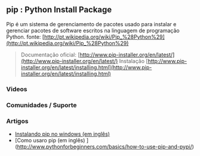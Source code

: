 ## pip : Python Install Package

Pip é um sistema de gerenciamento de pacotes usado para instalar e gerenciar pacotes de software escritos na linguagem de programação Python.
fonte: [http://pt.wikipedia.org/wiki/Pip_%28Python%29](http://pt.wikipedia.org/wiki/Pip_%28Python%29)

> Documentação oficial: [http://www.pip-installer.org/en/latest/](http://www.pip-installer.org/en/latest/)
> Instalação [http://www.pip-installer.org/en/latest/installing.html](http://www.pip-installer.org/en/latest/installing.html)

### Videos

### Comunidades / Suporte

### Artigos

* [Instalando pip no windows (em inglês) ](http://docs.python-guide.org/en/latest/starting/install/win/)
* [Como usaro pip (em inglês) ] (http://www.pythonforbeginners.com/basics/how-to-use-pip-and-pypi/)
